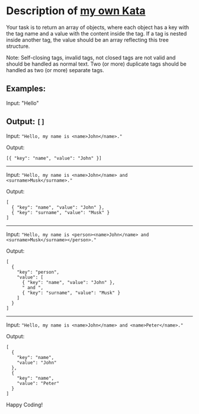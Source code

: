 # Description of [my own Kata](https://www.codewars.com/kata/6663503171bb305036437e26)

Your task is to return an array of objects, where each object has a key with the tag name and a value with the content inside the tag. If a tag is nested inside another tag, the value should be an array reflecting this tree structure.

Note: Self-closing tags, invalid tags, not closed tags are not valid and should be handled as normal text. Two (or more) duplicate tags should be handled as two (or more) separate tags.

Examples:
---------------------
Input: "Hello"

Output: 
```[]```
---------------------
Input: 
```"Hello, my name is <name>John</name>."```

Output:
```
[{ "key": "name", "value": "John" }]
```
---------------------
Input: ```"Hello, my name is <name>John</name> and <surname>Musk</surname>."```

Output:
```
[
  { "key": "name", "value": "John" },
  { "key": "surname", "value": "Musk" }
]
```
---------------------
Input: ```"Hello, my name is <person><name>John</name> and <surname>Musk</surname></person>."```

Output:
```
[
  {
    "key": "person",
    "value": [
      { "key": "name", "value": "John" },
      " and ",
      { "key": "surname", "value": "Musk" }
    ]
  }
]
```
---------------------
Input: ```"Hello, my name is <name>John</name> and <name>Peter</name>."```

Output:
```
[
  {
    "key": "name",
    "value": "John"
  },
  {
    "key": "name",
    "value": "Peter"
  }
]
```

Happy Coding!
